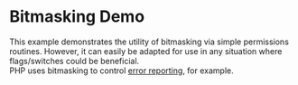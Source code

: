 # Bitmasking Demo

This example demonstrates the utility of bitmasking via simple permissions routines.  However, 
it can easily be adapted for use in any situation where flags/switches could be beneficial.  
PHP uses bitmasking to control [error reporting](http://jp2.php.net/manual/en/errorfunc.configuration.php#ini.error-reporting), 
for example.